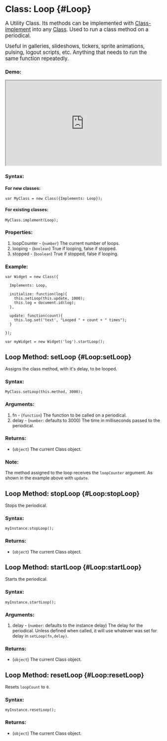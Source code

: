 Class: Loop {#Loop}
===================

<big>A Utility Class. Its methods can be implemented with  [Class-implement][1] into any [Class][2]. Used to run a class method on a periodical.

Useful in galleries, slideshows, tickers, sprite animations, pulsing, logout scripts, etc.  Anything that needs to run the same function repeatedly.</big>

[1]: http://mootools.net/docs/core/Class/Class/#Class:implement
[2]: http://mootools.net/docs/core/Class/Class

### Demo:

<iframe src="http://mooshell.net/rpflo/Abzc4/embedded/?tabs=result,js,html" style="width: 100%; height:275px"></iframe>

### Syntax:

#### For new classes:

    var MyClass = new Class({Implements: Loop});

#### For existing classes:

    MyClass.implement(Loop);

### Properties:

1. loopCounter - (`number`) The current number of loops.
2. looping - (`boolean`) True if looping, false if stopped.
3. stopped - (`boolean`) True if stopped, false if looping.

### Example:

    var Widget = new Class({
  
      Implements: Loop,
  
      initialize: function(log){
        this.setLoop(this.update, 1000);
        this.log = document.id(log);
      },
  
      update: function(count){
        this.log.set('text', "Looped " + count + " times");
      }
  
    });
    
    var myWidget = new Widget('log').startLoop();

Loop Method: setLoop {#Loop:setLoop}
-------------------------------------

Assigns the class method, with it's delay, to be looped.

### Syntax:

    MyClass.setLoop(this.method, 3000);


### Arguments:

1. fn - (`function`) The function to be called on a periodical.
2. delay - (`number`: defaults to 3000) The time in milliseconds passed to the periodical.

### Returns:

* (`object`) The current Class object.

### Note:

The method assigned to the loop receives the `loopCounter` argument.  As shown in the example above with `update`.

Loop Method: stopLoop {#Loop:stopLoop}
-------------------------------

Stops the periodical.

### Syntax:

    myInstance.stopLoop();

### Returns:

* (`object`) The current Class object. 



Loop Method: startLoop {#Loop:startLoop}
---------------------------------

Starts the periodical.

### Syntax:

    myInstance.startLoop();

### Arguments:

1. delay - (`number`: defaults to the instance delay) The delay for the periodical.  Unless defined when called, it will use whatever was set for delay in `setLoop(fn,delay)`.

### Returns:

* (`object`) The current Class object.



Loop Method: resetLoop {#Loop:resetLoop}
---------------------------------

Resets `loopCount` to `0`.

### Syntax:

    myInstance.resetLoop();

### Returns:

* (`object`) The current Class object.

